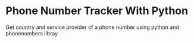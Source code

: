 # Phone Number Tracker With Python

Get country and service provider of a phone number using python and phonenumbers libray

